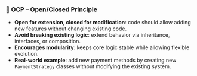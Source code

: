 ### 🧱 OCP – Open/Closed Principle

- **Open for extension, closed for modification**: code should allow adding new features without changing existing code.
- **Avoid breaking existing logic**: extend behavior via inheritance, interfaces, or composition.
- **Encourages modularity**: keeps core logic stable while allowing flexible evolution.
- **Real-world example**: add new payment methods by creating new `PaymentStrategy` classes without modifying the existing system.

